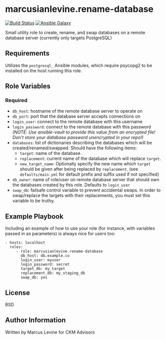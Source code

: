 marcusianlevine.rename-database
=========

[![Build Status](https://travis-ci.org/marcusianlevine/ansible-role-rename-database.svg?branch=perms)](https://travis-ci.org/marcusianlevine/ansible-role-rename-database)
[![Ansible Galaxy](https://img.shields.io/badge/galaxy-debops.php-660198.svg?style=flat)](https://galaxy.ansible.com/marcusianlevine/rename-database)

Small utility role to create, rename, and swap databases on a remote database server (currently only targets PostgreSQL)

Requirements
------------

Utilizes the `postgresql_` Ansible modules, which require psycopg2 to be installed on the host running this role.

Role Variables
--------------

### Required
- `db_host`: hostname of the remote database server to operate on
- `db_port`: port that the database server accepts connections on
- `login_user`: connect to the remote database with this username
- `login_password`: connect to the remote database with this password _(NOTE: Use ansible-vault to provide this value from an encrypted file! Don't store your database password unencrypted in your repo!)_
- `databases`: list of dictionaries describing the databases which will be created/renamed/swapped. Should have the following items:
  - `target`: name of the database .
  - `replacement`: current name of the database which will replace `target`.
  - `new_target_name`: Optionally specify the new name which `target` should be given after being replaced by `replacement`. (see `defaults/main.yml` for default prefix and suffix used if not specified)
- `db_owner`: name of role/user on remote database server that should own the databases created by this role. Defaults to `login_user`
- `swap_db`: failsafe control variable to prevent accidental swaps. In order to swap/replace the targets with their replacements, you must set this variable to be truthy.

Example Playbook
----------------

Including an example of how to use your role (for instance, with variables passed in as parameters) is always nice for users too:

    - hosts: localhost 
      roles:
         - role: marcusianlevine.rename-database
           db_host: db.example.co
           login_user: myuser
           login_password: secret
           target_db: my_target
           replacement_db: my_staging_db
           swap_db: yes

License
-------

BSD

Author Information
------------------

Written by Marcus Levine for CKM Advisors